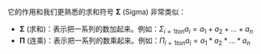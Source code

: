 它的作用和我们更熟悉的求和符号 **Σ** (Sigma) 非常类似：
*   **Σ** (求和)：表示把一系列的数加起来。例如：$Σ_{i=1 to n} a_i = a_1 + a_2 + ... + a_n$
*   **Π** (连乘)：表示把一系列的数乘起来。例如：$Π_{i=1 to n} a_i = a_1 * a_2 * ... * a_n$
